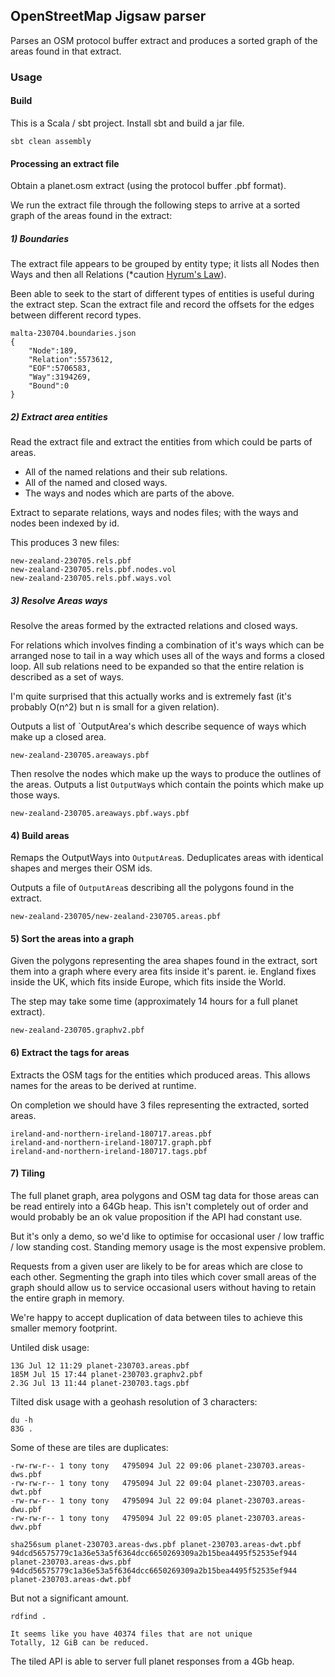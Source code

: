 ## OpenStreetMap Jigsaw parser

Parses an OSM protocol buffer extract and produces a sorted graph of the areas found in that extract.


### Usage

#### Build

This is a Scala / sbt project. Install sbt and build a jar file.

```
sbt clean assembly
```

#### Processing an extract file

Obtain a planet.osm extract (using the protocol buffer .pbf format).

We run the extract file through the following steps to arrive at a sorted graph of the areas found in the extract:


##### 1) Boundaries

The extract file appears to be grouped by entity type; it lists all Nodes then Ways and then all Relations (*caution [Hyrum's Law](https://www.hyrumslaw.com)).

Been able to seek to the start of different types of entities is useful during the extract step. Scan the extract file and record the offsets for the edges between different record types.

```
malta-230704.boundaries.json
{
    "Node":189,
    "Relation":5573612,
    "EOF":5706583,
    "Way":3194269,
    "Bound":0
}
```

##### 2) Extract area entities

Read the extract file and extract the entities from which could be parts of areas.

- All of the named relations and their sub relations.
- All of the named and closed ways.
- The ways and nodes which are parts of the above.

Extract to separate relations, ways and nodes files; with the ways and nodes been indexed by id.

This produces 3 new files:

```
new-zealand-230705.rels.pbf
new-zealand-230705.rels.pbf.nodes.vol
new-zealand-230705.rels.pbf.ways.vol
```

##### 3) Resolve Areas ways

Resolve the areas formed by the extracted relations and closed ways.


For relations which involves finding a combination of it's ways which can be arranged nose to tail in a way which uses all of the ways and forms a closed loop.
All sub relations need to be expanded so that the entire relation is described as a set of ways.

I'm quite surprised that this actually works and is extremely fast (it's probably O(n^2) but n is small for a given relation).

Outputs a list of `OutputArea's which describe sequence of ways which make up a closed area.

```
new-zealand-230705.areaways.pbf
```

Then resolve the nodes which make up the ways to produce the outlines of the areas.
Outputs a list `OutputWay`s which contain the points which make up those ways.

```
new-zealand-230705.areaways.pbf.ways.pbf
```


#### 4) Build areas

Remaps the OutputWays into `OutputArea`s.
Deduplicates areas with identical shapes and merges their OSM ids.

Outputs a file of `OutputArea`s describing all the polygons found in the extract.

```
new-zealand-230705/new-zealand-230705.areas.pbf
```

#### 5) Sort the areas into a graph

Given the polygons representing the area shapes found in the extract, sort them into a graph where every area fits inside it's parent.
ie. England fixes inside the UK, which fits inside Europe, which fits inside the World.

The step may take some time (approximately 14 hours for a full planet extract).

`new-zealand-230705.graphv2.pbf`


#### 6) Extract the tags for areas

Extracts the OSM tags for the entities which produced areas. This allows names for the areas to be derived at runtime.


On completion we should have 3 files representing the extracted, sorted areas.

```
ireland-and-northern-ireland-180717.areas.pbf
ireland-and-northern-ireland-180717.graph.pbf
ireland-and-northern-ireland-180717.tags.pbf
```

#### 7) Tiling

The full planet graph, area polygons and OSM tag data for those areas can be read entirely into a 64Gb heap.
This isn't completely out of order and would probably be an ok value proposition if the API had constant use.

But it's only a demo, so we'd like to optimise for occasional user / low traffic / low standing cost.
Standing memory usage is the most expensive problem.

Requests from a given user are likely to be for areas which are close to each other.
Segmenting the graph into tiles which cover small areas of the graph should allow us to service occasional users without having to retain the entire graph in memory.

We're happy to accept duplication of data between tiles to achieve this smaller memory footprint.

Untiled disk usage:
```
13G Jul 12 11:29 planet-230703.areas.pbf
185M Jul 15 17:44 planet-230703.graphv2.pbf
2.3G Jul 13 11:44 planet-230703.tags.pbf
```

Tilted disk usage with a geohash resolution of 3 characters:
```
du -h
83G .
```

Some of these are tiles are duplicates:

```
-rw-rw-r-- 1 tony tony   4795094 Jul 22 09:06 planet-230703.areas-dws.pbf
-rw-rw-r-- 1 tony tony   4795094 Jul 22 09:04 planet-230703.areas-dwt.pbf
-rw-rw-r-- 1 tony tony   4795094 Jul 22 09:04 planet-230703.areas-dwu.pbf
-rw-rw-r-- 1 tony tony   4795094 Jul 22 09:05 planet-230703.areas-dwv.pbf
```
```
sha256sum planet-230703.areas-dws.pbf planet-230703.areas-dwt.pbf
94dcd56575779c1a36e53a5f6364dcc6650269309a2b15bea4495f52535ef944  planet-230703.areas-dws.pbf
94dcd56575779c1a36e53a5f6364dcc6650269309a2b15bea4495f52535ef944  planet-230703.areas-dwt.pbf
```

But not a significant amount.
```
rdfind .

It seems like you have 40374 files that are not unique
Totally, 12 GiB can be reduced.
```

The tiled API is able to server full planet responses from a 4Gb heap.

